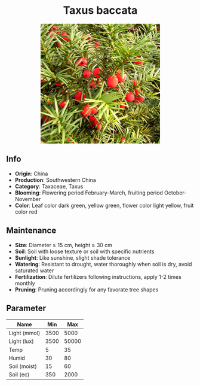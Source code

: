 <h1 align='center'>Taxus baccata</h1>
<p align="center">
    <img 
        align='center'
        width='320'
        src="../images/taxus baccata.png" 
        alt='Taxus baccata' />
</p>

## Info

 - **Origin**: China
 - **Production**: Southwestern China
 - **Category**: Taxaceae, Taxus
 - **Blooming**: Flowering period February-March, fruiting period October-November
 - **Color**: Leaf color dark green, yellow green, flower color light yellow, fruit color red

## Maintenance

 - **Size**: Diameter ≥ 15 cm, height ≥ 30 cm
 - **Soil**: Soil with loose texture or soil with specific nutrients
 - **Sunlight**: Like sunshine, slight shade tolerance
 - **Watering**: Resistant to drought, water thoroughly when soil is dry, avoid saturated water
 - **Fertilization**: Dilute fertilizers following instructions, apply 1-2 times monthly
 - **Pruning**: Pruning accordingly for any favorate tree shapes

## Parameter

| Name         | Min  | Max   |
|--------------|------|-------|
| Light (mmol) | 3500 | 5000  |
| Light (lux)  | 3500 | 50000 |
| Temp         | 5    | 35    |
| Humid        | 30   | 80    |
| Soil (moist) | 15   | 60    |
| Soil (ec)    | 350  | 2000  |